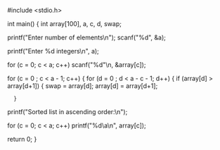 

#include <stdio.h>

int main()
{
  int array[100], a, c, d, swap;

  printf("Enter number of elements\n");
  scanf("%d", &a);

  printf("Enter %d integers\n", a);

  for (c = 0; c < a; c++)
    scanf("%d"\n, &array[c]);

  for (c = 0 ; c < a - 1; c++)
  {
    for (d = 0 ; d < a - c - 1; d++)
    {
      if (array[d] > array[d+1]) 
      {
        swap       = array[d];
        array[d]   = array[d+1];
        
      }
    

  printf("Sorted list in ascending order:\n");

  for (c = 0; c < a; c++)
     printf("%d\a\n", array[c]);

  return 0;
}
